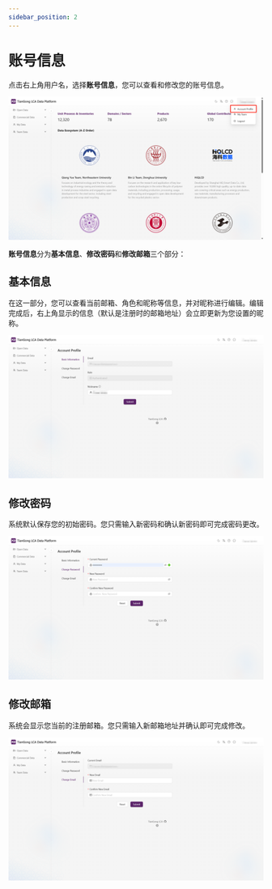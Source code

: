 ```yaml
---
sidebar_position: 2
---
```


# 账号信息

点击右上角用户名，选择**账号信息**，您可以查看和修改您的账号信息。

![账号信息](./img/account-profile-1.png)

**账号信息**分为**基本信息**、**修改密码**和**修改邮箱**三个部分：

## 基本信息

在这一部分，您可以查看当前邮箱、角色和昵称等信息，并对昵称进行编辑。编辑完成后，右上角显示的信息（默认是注册时的邮箱地址）会立即更新为您设置的昵称。

![基本信息](./img/basic-information.png)

## 修改密码

系统默认保存您的初始密码。您只需输入新密码和确认新密码即可完成密码更改。

![修改密码](./img/change-password.png)

## 修改邮箱

系统会显示您当前的注册邮箱。您只需输入新邮箱地址并确认即可完成修改。

![修改邮箱](./img/change-email.png)
